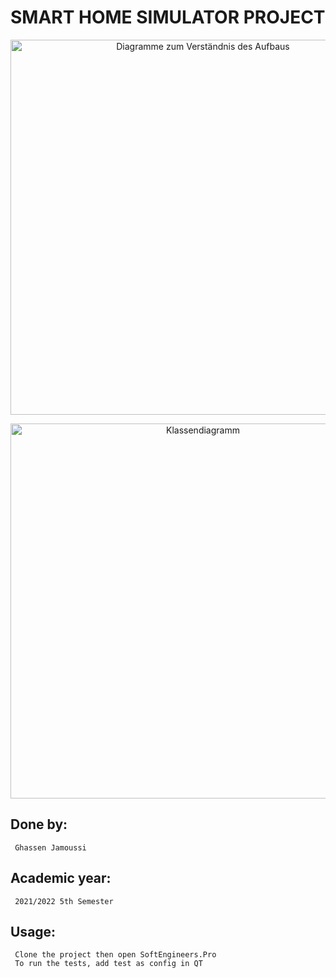 # SMART HOME SIMULATOR PROJECT

<p align="center">
<img src=https://i.ibb.co/0cp3QD3/Smart-Picture.png
     alt="Diagramme zum Verständnis des Aufbaus" width="600">
</p>

<p align="center">
<img src=https://i.ibb.co/sKRv70T/Smart-Home.png
     alt="Klassendiagramm" width="600">
</p>

## Done by:
     Ghassen Jamoussi

## Academic year:
     2021/2022 5th Semester
 
## Usage:
     Clone the project then open SoftEngineers.Pro
     To run the tests, add test as config in QT
